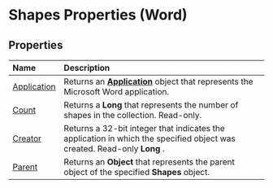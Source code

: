 
# Shapes Properties (Word)

## Properties



|**Name**|**Description**|
|:-----|:-----|
|[Application](82a729aa-34df-1904-71b6-505625cd9baa.md)|Returns an  **[Application](d1cf6f8f-4e88-bf01-93b4-90a83f79cb44.md)** object that represents the Microsoft Word application.|
|[Count](427f38a3-fc4e-8e9d-cd9f-c6ebb063ffb7.md)|Returns a  **Long** that represents the number of shapes in the collection. Read-only.|
|[Creator](6eb44108-1323-ee89-6ffe-27aa0c6c7213.md)|Returns a 32-bit integer that indicates the application in which the specified object was created. Read-only  **Long** .|
|[Parent](cfe6bdad-fe7c-6cad-e227-132315f299a0.md)|Returns an  **Object** that represents the parent object of the specified **Shapes** object.|
